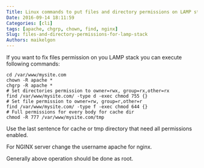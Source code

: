 ```yaml
---
Title: Linux commands to put files and directory permissions on LAMP stack
Date: 2016-09-14 18:11:59
Categories: [cli]
tags: [apache, chgrp, chown, find, nginx]
Slug: files-and-directory-permissions-for-lamp-stack
Authors: maikelgon
---
```


If you want to fix files permission on you LAMP stack you can execute following commands:

```
cd /var/www/mysite.com
chown -R apache *
chgrp -R apache *
# Set directories permission to owner=rwx, group=rx,other=rx
find /var/www/mysite.com/ -type d -exec chmod 755 {}
# Set file permission to owner=rw, group=r,other=r
find /var/www/mysite.com/ -type f -exec chmod 644 {}
# Full permissions for every body for cache dir
chmod -R 777 /var/www/mysite.com/tmp
```

Use the last sentence for cache or tmp directory that need all permissions enabled.

For NGINX server change the username apache for nginx.

Generally above operation should be done as root.

